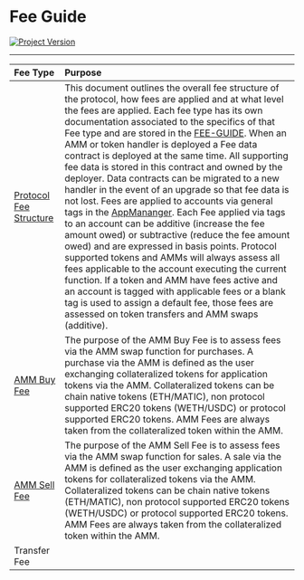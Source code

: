 # Fee Guide
[![Project Version][version-image]][version-url]

---

| Fee Type | Purpose |
|:-|:-| 
| [Protocol Fee Structure](./PROTOCOL-FEE-STRUCTURE.md) | This document outlines the overall fee structure of the protocol, how fees are applied and at what level the fees are applied. Each fee type has its own documentation associated to the specifics of that Fee type and are stored in the [FEE-GUIDE](./FEE-GUIDE.md). When an AMM or token handler is deployed a Fee data contract is deployed at the same time. All supporting fee data is stored in this contract and owned by the deployer. Data contracts can be migrated to a new handler in the event of an upgrade so that fee data is not lost. Fees are applied to accounts via general tags in the [AppMananger](../../../src/client/application/AppManager.sol). Each Fee applied via tags to an account can be additive (increase the fee amount owed) or subtractive (reduce the fee amount owed) and are expressed in basis points. Protocol supported tokens and AMMs will always assess all fees applicable to the account executing the current function. If a token and AMM have fees active and an account is tagged with applicable fees or a blank tag is used to assign a default fee, those fees are assessed on token transfers and AMM swaps (additive). |
| [AMM Buy Fee](./AMM-BUY-FEE.md)  | The purpose of the AMM Buy Fee is to assess fees via the AMM swap function for purchases. A purchase via the AMM is defined as the user exchanging collateralized tokens for application tokens via the AMM. Collateralized tokens can be chain native tokens (ETH/MATIC), non protocol supported ERC20 tokens (WETH/USDC) or protocol supported ERC20 tokens. AMM Fees are always taken from the collateralized token within the AMM. | 
| [AMM Sell Fee](./AMM-SELL-FEE.md) | The purpose of the AMM Sell Fee is to assess fees via the AMM swap function for sales. A sale via the AMM is defined as the user exchanging application tokens for collateralized tokens via the AMM. Collateralized tokens can be chain native tokens (ETH/MATIC), non protocol supported ERC20 tokens (WETH/USDC) or protocol supported ERC20 tokens. AMM Fees are always taken from the collateralized token within the AMM. | 
| Transfer Fee |   | 




<!-- These are the header links -->
[version-image]: https://img.shields.io/badge/Version-1.1.0-brightgreen?style=for-the-badge&logo=appveyor
[version-url]: https://github.com/thrackle-io/Tron